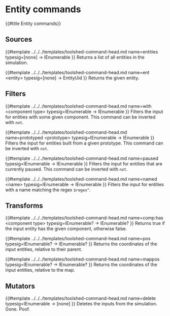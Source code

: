 # Entity commands
{{#title Entity commands}}
## Sources
{{#template 
    ../../../templates/toolshed-command-head.md
    name=entities
    typesig=[none] -> IEnumerable<EntityUid>
}}
Returns a list of all entities in the simulation.

{{#template 
    ../../../templates/toolshed-command-head.md
    name=ent &lt;entity&gt;
    typesig=[none] -> EntityUid
}}
Returns the given entity.

## Filters
{{#template 
    ../../../templates/toolshed-command-head.md
    name=with &lt;component type&gt;
    typesig=IEnumerable<EntityUid> -> IEnumerable<EntityUid>
}}
Filters the input for entities with some given component.
This command can be inverted with `not`.

{{#template 
    ../../../templates/toolshed-command-head.md
    name=prototyped &lt;prototype&gt;
    typesig=IEnumerable<EntityUid> -> IEnumerable<EntityUid>
}}
Filters the input for entities built from a given prototype.
This command can be inverted with `not`.

{{#template 
    ../../../templates/toolshed-command-head.md
    name=paused
    typesig=IEnumerable<EntityUid> -> IEnumerable<EntityUid>
}}
Filters the input for entities that are currently paused.
This command can be inverted with `not`.

{{#template 
    ../../../templates/toolshed-command-head.md
    name=named &lt;name&gt;
    typesig=IEnumerable<EntityUid> -> IEnumerable<EntityUid>
}}
Filters the input for entities with a name matching the regex `$regex^`.

## Transforms
{{#template 
    ../../../templates/toolshed-command-head.md
    name=comp:has &lt;component type&gt;
    typesig=IEnumerable?<EntityUid> -> IEnumerable?<bool>
}}
Returns true if the input entity has the given component, otherwise false.

{{#template 
    ../../../templates/toolshed-command-head.md
    name=pos
    typesig=IEnumerable?<EntityUid> -> IEnumerable?<EntityCoordinates>
}}
Returns the coordinates of the input entities, relative to their parent.

{{#template 
    ../../../templates/toolshed-command-head.md
    name=mappos
    typesig=IEnumerable?<EntityUid> -> IEnumerable?<EntityCoordinates>
}}
Returns the coordinates of the input entities, relative to the map.

## Mutators
{{#template 
    ../../../templates/toolshed-command-head.md
    name=delete
    typesig=IEnumerable<EntityUid> -> [none]
}}
Deletes the inputs from the simulation. Gone. Poof.